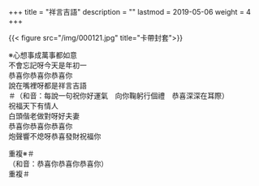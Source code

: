 +++
title = "祥言吉語"
description = ""
lastmod = 2019-05-06
weight = 4
+++

{{< figure src="/img/000121.jpg" title="卡帶封套">}}

※心想事成萬事都如意  
不會忘記呀今天是年初一  
恭喜你恭喜你恭喜你  
說在嘴裡呀都是祥言吉語  
＃（和音：每說一句祝你好運氣　向你鞠躬行個禮　恭喜深深在耳際）  
祝福天下有情人  
白頭偕老做對呀好夫妻  
恭喜你恭喜你恭喜你  
炮聲響不熄呀恭喜發財祝福你  

重複※＃  
（和音：恭喜你恭喜你恭喜你）  
重複＃
